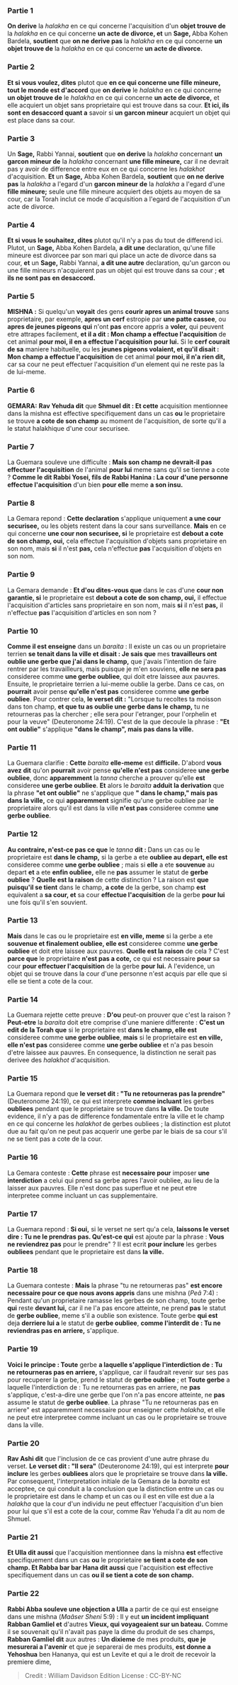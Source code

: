
### Partie 1
<b>On derive</b> la <i>halakha</i> en ce qui concerne l'acquisition d'un <b>objet trouve de</b> la <i>halakha</i> en ce qui concerne <b>un acte de divorce, et</b> un <b>Sage, </b> Abba Kohen Bardela, <b>soutient</b> que <b>on ne derive pas</b> la <i>halakha</i> en ce qui concerne <b>un objet trouve de</b> la <i>halakha</i> en ce qui concerne <b>un acte de divorce. </b>

### Partie 2
<b>Et si vous voulez, dites</b> plutot que <b>en ce qui concerne une fille mineure, tout le monde est d'accord</b> que <b>on derive</b> le <i>halakha</i> en ce qui concerne <b>un objet trouve de</b> le <i>halakha</i> en ce qui concerne <b>un acte de divorce,</b> et elle acquiert un objet sans proprietaire qui est trouve dans sa cour. <b>Et ici, ils sont en desaccord quant a</b> savoir si <b>un garcon mineur</b> acquiert un objet qui est place dans sa cour.

### Partie 3
Un <b>Sage,</b> Rabbi Yannai, <b>soutient</b> que <b>on derive</b> la <i>halakha</i> concernant <b>un garcon mineur de</b> la <i>halakha</i> concernant <b>une fille mineure,</b> car il ne devrait pas y avoir de difference entre eux en ce qui concerne les <i>halakhot</i> d'acquisition. <b>Et</b> un <b>Sage,</b> Abba Kohen Bardela, <b>soutient</b> que <b>on ne derive pas</b> la <i>halakha</i> a l'egard d'un <b>garcon mineur de</b> la <i>halakha</i> a l'egard d'une <b>fille mineure;</b> seule une fille mineure acquiert des objets au moyen de sa cour, car la Torah inclut ce mode d'acquisition a l'egard de l'acquisition d'un acte de divorce.

### Partie 4
<b>Et si vous le souhaitez, dites</b> plutot qu'il n'y a pas du tout de differend ici. Plutot, un <b>Sage,</b> Abba Kohen Bardela, <b>a dit une</b> declaration, qu'une fille mineure est divorcee par son mari qui place un acte de divorce dans sa cour, <b>et</b> un <b>Sage,</b> Rabbi Yannai, <b>a dit une autre</b> declaration, qu'un garcon ou une fille mineurs n'acquierent pas un objet qui est trouve dans sa cour ; <b>et ils ne sont pas en desaccord.</b>

### Partie 5
<strong>MISHNA :</strong> Si quelqu'un <b>voyait</b> des gens <b>courir apres un animal trouve</b> sans proprietaire, par exemple, <b>apres un cerf</b> estropie par <b>une patte cassee</b>, ou <b>apres de jeunes pigeons qui</b> n'ont <b>pas</b> encore appris a <b>voler,</b> qui peuvent etre attrapes facilement, <b>et il a dit : Mon champ a effectue l'acquisition</b> de cet animal <b>pour moi, il en a effectue l'acquisition</b> <b>pour lui.</b> Si le <b>cerf courait de sa</b> maniere habituelle, ou</b> les <b>jeunes pigeons volaient, et qu'il disait : Mon champ a effectue l'acquisition</b> de cet animal <b>pour moi, il n'a rien dit,</b> car sa cour ne peut effectuer l'acquisition d'un element qui ne reste pas la de lui-meme.

### Partie 6
<strong>GEMARA:</strong> <b>Rav Yehuda dit</b> que <b>Shmuel dit : Et cette</b> acquisition mentionnee dans la mishna est effective specifiquement dans un cas <b>ou</b> le proprietaire se trouve <b>a cote de son champ</b> au moment de l'acquisition, de sorte qu'il a le statut halakhique d'une cour securisee.

### Partie 7
La Guemara souleve une difficulte : <b>Mais son champ ne devrait-il pas effectuer l'acquisition</b> de l'animal <b>pour lui</b> meme sans qu'il se tienne a cote ? <b>Comme le dit Rabbi Yosei, fils de Rabbi Hanina : La cour d'une personne effectue l'acquisition</b> d'un bien <b>pour elle</b> meme <b>a son insu.</b>

### Partie 8
La Gemara repond : <b>Cette declaration</b> s'applique uniquement <b>a une cour securisee,</b> ou les objets restent dans la cour sans surveillance. <b>Mais</b> en ce qui concerne <b>une cour non securisee, si</b> le proprietaire est <b>debout a cote de son champ, oui,</b> cela effectue l'acquisition d'objets sans proprietaire en son nom, mais <b>si</b> il n'est <b>pas,</b> cela n'effectue <b>pas</b> l'acquisition d'objets en son nom.

### Partie 9
La Gemara demande : <b>Et d'ou dites-vous que</b> dans le cas d'une <b>cour non garantie, si</b> le proprietaire est <b>debout a cote de son champ, oui,</b> il effectue l'acquisition d'articles sans proprietaire en son nom, mais <b>si</b> il n'est <b>pas,</b> il n'effectue <b>pas</b> l'acquisition d'articles en son nom ?

### Partie 10
<b>Comme il est enseigne</b> dans un <i>baraita</i> : Il existe un cas ou un proprietaire terrien <b>se tenait dans la ville et disait : Je sais que</b> mes <b>travailleurs ont oublie une gerbe que j'ai dans le champ,</b> que j'avais l'intention de faire rentrer par les travailleurs, mais puisque je m'en souviens, <b>elle ne sera pas</b> consideree comme <b>une gerbe oubliee</b>, qui doit etre laissee aux pauvres. Ensuite, le proprietaire terrien a lui-meme oublie la gerbe. Dans ce cas, on <b>pourrait</b> avoir pense <b>qu'elle n'est pas</b> consideree comme <b>une gerbe oubliee</b>. Pour contrer cela, <b>le verset dit :</b> "Lorsque tu recoltes ta moisson dans ton champ, <b>et que tu as oublie une gerbe dans le champ,</b> tu ne retourneras pas la chercher ; elle sera pour l'etranger, pour l'orphelin et pour la veuve" (Deuteronome 24:19). C'est de la que decoule la phrase : <b>"Et ont oublie"</b> s'applique <b>"dans le champ", mais pas dans la ville.</b>

### Partie 11
La Guemara clarifie : <b>Cette</b> <i>baraita</i> <b>elle-meme</b> est <b>difficile.</b> D'abord <b>vous avez dit</b> qu'on <b>pourrait</b> avoir pense <b>qu'elle n'est pas</b> consideree <b>une gerbe oubliee</b>, donc <b>apparemment</b> la <i>tanna</i> cherche a prouver qu'elle <b>est</b> consideree <b>une gerbe oubliee</b>. <b>Et</b> alors le <i>baraita</i> <b>adduit la derivation</b> que la phrase <b>"et ont oublie"</b> ne s'applique que <b>" dans le champ," mais pas dans la ville,</b> ce qui <b>apparemment</b> signifie qu'une gerbe oubliee par le proprietaire alors qu'il est dans la ville <b>n'est pas</b> consideree comme <b>une gerbe oubliee</b>.

### Partie 12
<b>Au contraire, n'est-ce pas ce que</b> le <i>tanna</i> <b>dit : </b> Dans un cas ou le proprietaire est <b>dans le champ,</b> si la gerbe a ete <b>oubliee au depart, elle est</b> consideree comme <b>une gerbe oubliee</b> ; mais si <b>elle</b> a ete <b>souvenue</b> au depart <b>et</b> a ete <b>enfin oubliee,</b> elle ne <b>pas</b> assumer le statut de <b>gerbe oubliee</b> ? <b>Quelle est la raison</b> de cette distinction ? La raison est <b>que puisqu'il se tient</b> dans le champ, <b>a cote</b> de la gerbe, son champ <b>est</b> equivalent a <b>sa cour, et</b> sa cour <b>effectue l'acquisition</b> de la gerbe <b>pour lui</b> une fois qu'il s'en souvient.

### Partie 13
<b>Mais</b> dans le cas ou le proprietaire est <b>en ville, meme</b> si la gerbe a ete <b>souvenue et finalement oubliee, elle est</b> consideree comme <b>une gerbe oubliee</b> et doit etre laissee aux pauvres. <b>Quelle est la raison</b> de cela ? C'est <b>parce que</b> le proprietaire <b>n'est pas a cote,</b> ce qui est necessaire <b>pour</b> sa cour <b>pour effectuer l'acquisition</b> de la gerbe <b>pour lui.</b> A l'evidence, un objet qui se trouve dans la cour d'une personne n'est acquis par elle que si elle se tient a cote de la cour.

### Partie 14
La Guemara rejette cette preuve : <b>D'ou</b> peut-on prouver que c'est la raison ? <b>Peut-etre</b> la <i>baraita</i> doit etre comprise d'une maniere differente : <b>C'est un edit de la Torah que</b> si le proprietaire est <b>dans le champ, elle est</b> consideree comme <b>une gerbe oubliee</b>, <b>mais</b> si le proprietaire est <b>en ville, elle n'est pas</b> consideree comme <b>une gerbe oubliee</b> et n'a pas besoin d'etre laissee aux pauvres. En consequence, la distinction ne serait pas derivee des <i>halakhot</i> d'acquisition.

### Partie 15
La Guemara repond que <b>le verset dit : "Tu ne retourneras pas la prendre"</b> (Deuteronome 24:19), ce qui est interprete <b>comme incluant</b> les gerbes <b>oubliees</b> pendant que le proprietaire se trouve dans <b>la ville.</b> De toute evidence, il n'y a pas de difference fondamentale entre la ville et le champ en ce qui concerne les <i>halakhot</i> de gerbes oubliees ; la distinction est plutot due au fait qu'on ne peut pas acquerir une gerbe par le biais de sa cour s'il ne se tient pas a cote de la cour.

### Partie 16
La Gemara conteste : <b>Cette</b> phrase est <b>necessaire pour</b> imposer <b>une interdiction</b> a celui qui prend sa gerbe apres l'avoir oubliee, au lieu de la laisser aux pauvres. Elle n'est donc pas superflue et ne peut etre interpretee comme incluant un cas supplementaire.

### Partie 17
La Guemara repond : <b>Si oui,</b> si le verset ne sert qu'a cela, <b>laissons le verset dire : Tu ne le prendras pas. Qu'est-ce qui</b> est ajoute par la phrase : <b>Vous ne reviendrez pas</b> pour le prendre" ? Il est ecrit <b>pour inclure</b> les gerbes <b>oubliees</b> pendant que le proprietaire est dans <b>la ville.</b>

### Partie 18
La Guemara conteste : <b>Mais</b> la phrase "tu ne retourneras pas" <b>est encore necessaire pour ce que nous avons appris</b> dans une mishna (<i>Peâ</i> 7:4) : Pendant qu'un proprietaire ramasse les gerbes de son champ, toute gerbe <b>qui</b> reste <b>devant lui,</b> car il ne l'a pas encore atteinte, ne prend <b>pas</b> le statut de <b>gerbe oubliee</b>, meme s'il a oublie son existence. Toute gerbe <b>qui est</b> deja <b>derriere lui a</b> le statut de <b>gerbe oubliee</b>, <b>comme l'interdit de : Tu ne reviendras pas en arriere,</b> s'applique.

### Partie 19
<b>Voici le principe : Toute</b> gerbe <b>a laquelle s'applique l'interdiction de : Tu ne retourneras pas en arriere,</b> s'applique, car il faudrait revenir sur ses pas pour recuperer la gerbe, prend le statut de <b>gerbe oubliee</b> ; et <b>Toute gerbe</b> a laquelle l'interdiction de : Tu ne retourneras pas en arriere,</b> ne <b>pas</b> s'applique, c'est-a-dire une gerbe que l'on n'a pas encore atteinte, ne <b>pas</b> assume le statut de <b>gerbe oubliee</b>. La phrase "Tu ne retourneras pas en arriere" est apparemment necessaire pour enseigner cette <i>halakha</i>, et elle ne peut etre interpretee comme incluant un cas ou le proprietaire se trouve dans la ville.

### Partie 20
<b>Rav Ashi dit</b> que l'inclusion de ce cas provient d'une autre phrase du verset. <b>Le verset dit : "Il sera"</b> (Deuteronome 24:19), qui est interprete <b>pour inclure</b> les gerbes <b>oubliees</b> alors que le proprietaire se trouve dans <b>la ville. </b> Par consequent, l'interpretation initiale de la Gemara de la <i>baraita</i> est acceptee, ce qui conduit a la conclusion que la distinction entre un cas ou le proprietaire est dans le champ et un cas ou il est en ville est due a la <i>halakha</i> que la cour d'un individu ne peut effectuer l'acquisition d'un bien pour lui que s'il est a cote de la cour, comme Rav Yehuda l'a dit au nom de Shmuel.

### Partie 21
<b>Et Ulla dit aussi</b> que l'acquisition mentionnee dans la mishna <b>est</b> effective specifiquement dans un cas <b>ou</b> le proprietaire <b>se tient a cote de son champ. Et Rabba bar bar Hana dit aussi</b> que l'acquisition <b>est</b> effective specifiquement dans un cas <b>ou il se tient a cote de son champ.</b>

### Partie 22
<b>Rabbi Abba souleve une objection a Ulla</b> a partir de ce qui est enseigne dans une mishna (<i>Maâser Sheni</i> 5:9) : Il y eut <b>un incident impliquant Rabban Gamliel et</b> d'autres <b>Vieux, qui voyageaient sur un bateau.</b> Comme il se souvenait qu'il n'avait pas paye la dime du produit de ses champs, <b>Rabban Gamliel dit</b> aux autres : <b>Un dixieme</b> de mes produits, <b>que je mesurerai a l'avenir</b> et que je separerai de mes produits, <b>est donne a Yehoshua</b> ben Hananya, qui est un Levite et qui a le droit de recevoir la premiere dime,

>Credit : William Davidson Edition
>License : CC-BY-NC